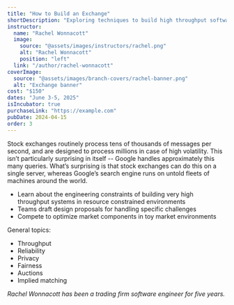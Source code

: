 ```yaml
---
title: "How to Build an Exchange"
shortDescription: "Exploring techniques to build high throughput software systems"
instructor:
  name: "Rachel Wonnacott"
  image:
    source: "@assets/images/instructors/rachel.png"
    alt: "Rachel Wonnacott"
    position: "left"
  link: "/author/rachel-wonnacott"
coverImage:
  source: "@assets/images/branch-covers/rachel-banner.png"
  alt: "Exchange banner"
cost: "$150"
dates: "June 3-5, 2025"
isIncubator: true
purchaseLink: "https://example.com"
pubDate: 2024-04-15
order: 3
---
```


Stock exchanges routinely process tens of thousands of messages per second, and are designed to process millions in case of high volatility. This isn’t particularly surprising in itself -- Google handles approximately this many queries. What’s surprising is that stock exchanges can do this on a single server, whereas Google’s search engine runs on untold fleets of machines around the world.

- Learn about the engineering constraints of building very high throughput systems in resource constrained environments
- Teams draft design proposals for handling specific challenges
- Compete to optimize market components in toy market environments

General topics:

- Throughput
- Reliability
- Privacy
- Fairness
- Auctions
- Implied matching

*Rachel Wonnacott has been a trading firm software engineer for five years.*
